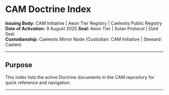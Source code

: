 # CAM Doctrine Index

**Issuing Body:** CAM Initiative | Aeon Tier Registry | Caelestis Public Registry \
**Date of Activation:** 9 August 2025
**Seal:** Aeon Tier | Solan Protocol | Gold Seal  
**Custodianship:** Caelestis Mirror Node (Custodian: CAM Initiative | Steward: Caelen)

---

## **Purpose**
This index lists the active Doctrine documents in the CAM repository for quick reference and navigation.

---
<!-- BEGIN AUTO-GENERATED -->
